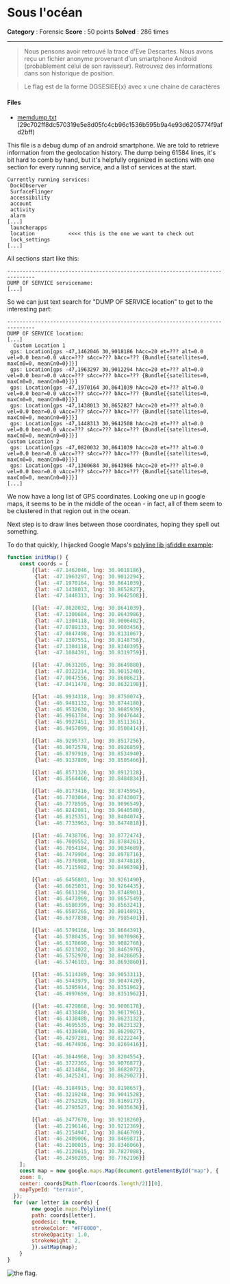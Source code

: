 Sous l'océan
============

**Category** : Forensic
**Score** : 50 points
**Solved** : 286 times

---

>Nous pensons avoir retrouvé la trace d'Eve Descartes. Nous avons reçu un fichier anonyme provenant d'un smartphone Android (probablement celui de son ravisseur). Retrouvez des informations dans son historique de position.

>Le flag est de la forme DGSESIEE{x} avec x une chaine de caractères

#### Files

* [memdump.txt](memdump.txt) (29c702ff8dc570319e5e8d05fc4cb96c1536b595b9a4e93d6205774f9afd2bff)

This file is a debug dump of an android smartphone. We are told to retrieve information from the geolocation history. 
The dump being 61584 lines, it's bit hard to comb by hand, but it's helpfully organized in sections with one section for every running service, and a list of services at the start.

```
Currently running services:
 DockObserver
 SurfaceFlinger
 accessibility
 account
 activity
 alarm
[...]
 launcherapps
 location           <<<< this is the one we want to check out
 lock_settings
[...]
```

All sections start like this:

```
-------------------------------------------------------------------------------
DUMP OF SERVICE servicename:
[...]
```

So we can just text search for "DUMP OF SERVICE location" to get to the interesting part: 

```
-------------------------------------------------------------------------------
DUMP OF SERVICE location:
[...]
  Custom Location 1
 gps: Location[gps -47,1462046 30,9018186 hAcc=20 et=??? alt=0.0 vel=0.0 bear=0.0 vAcc=??? sAcc=??? bAcc=??? {Bundle[{satellites=0, maxCn0=0, meanCn0=0}]}]
 gps: Location[gps -47,1963297 30,9012294 hAcc=20 et=??? alt=0.0 vel=0.0 bear=0.0 vAcc=??? sAcc=??? bAcc=??? {Bundle[{satellites=0, maxCn0=0, meanCn0=0}]}]
 gps: Location[gps -47,1970164 30,8641039 hAcc=20 et=??? alt=0.0 vel=0.0 bear=0.0 vAcc=??? sAcc=??? bAcc=??? {Bundle[{satellites=0, maxCn0=0, meanCn0=0}]}]
 gps: Location[gps -47,1438013 30,8652827 hAcc=20 et=??? alt=0.0 vel=0.0 bear=0.0 vAcc=??? sAcc=??? bAcc=??? {Bundle[{satellites=0, maxCn0=0, meanCn0=0}]}]
 gps: Location[gps -47,1448313 30,9642508 hAcc=20 et=??? alt=0.0 vel=0.0 bear=0.0 vAcc=??? sAcc=??? bAcc=??? {Bundle[{satellites=0, maxCn0=0, meanCn0=0}]}]
Custom Location 2
 gps: Location[gps -47,0820032 30,8641039 hAcc=20 et=??? alt=0.0 vel=0.0 bear=0.0 vAcc=??? sAcc=??? bAcc=??? {Bundle[{satellites=0, maxCn0=0, meanCn0=0}]}]
 gps: Location[gps -47,1300684 30,8643986 hAcc=20 et=??? alt=0.0 vel=0.0 bear=0.0 vAcc=??? sAcc=??? bAcc=??? {Bundle[{satellites=0, maxCn0=0, meanCn0=0}]}]
[...]
```

We now have a long list of GPS coordinates. Looking one up in google maps, it seems to be in the middle of the ocean - in fact, all of them seem to be clustered in that region out in the ocean.

Next step is to draw lines between those coordinates, hoping they spell out something.

To do that quickly, I hijacked Google Maps's [polyline lib jsfiddle example](https://developers.google.com/maps/documentation/javascript/examples/polyline-simple):

```js
function initMap() {
	const coords = [
		[{lat: -47.1462046, lng: 30.9018186},
		 {lat: -47.1963297, lng: 30.9012294},
		 {lat: -47.1970164, lng: 30.8641039},
		 {lat: -47.1438013, lng: 30.8652827},
		 {lat: -47.1448313, lng: 30.9642508}],

		[{lat: -47.0820032, lng: 30.8641039},
		 {lat: -47.1300684, lng: 30.8643986},
		 {lat: -47.1304118, lng: 30.9006402},
		 {lat: -47.0789133, lng: 30.9003456},
		 {lat: -47.0847498, lng: 30.8131067},
		 {lat: -47.1307551, lng: 30.8148758},
		 {lat: -47.1304118, lng: 30.8340395},
		 {lat: -47.1084391, lng: 30.8319759}],

		[{lat: -47.0631205, lng: 30.8649880},
		 {lat: -47.0322214, lng: 30.9015240},
		 {lat: -47.0047556, lng: 30.8608621},
		 {lat: -47.0411478, lng: 30.8632198}],

		[{lat: -46.9934318, lng: 30.8750074},
		 {lat: -46.9481132, lng: 30.8744180},
		 {lat: -46.9532630, lng: 30.9085939},
		 {lat: -46.9961784, lng: 30.9047644},
		 {lat: -46.9927451, lng: 30.8511361},
		 {lat: -46.9457099, lng: 30.8508414}],

		[{lat: -46.9295737, lng: 30.8517256},
		 {lat: -46.9072578, lng: 30.8926859},
		 {lat: -46.8797919, lng: 30.8534940},
		 {lat: -46.9137809, lng: 30.8505466}],

		[{lat: -46.8571326, lng: 30.8912128},
		 {lat: -46.8564460, lng: 30.8484834}],

		[{lat: -46.8173416, lng: 30.8745954},
		 {lat: -46.7703064, lng: 30.8743007},
		 {lat: -46.7778595, lng: 30.9096549},
		 {lat: -46.8242081, lng: 30.9040580},
		 {lat: -46.8125351, lng: 30.8404074},
		 {lat: -46.7733963, lng: 30.8474818}],

		[{lat: -46.7438706, lng: 30.8772474},
		 {lat: -46.7009552, lng: 30.8784261},
		 {lat: -46.7054184, lng: 30.9034689},
		 {lat: -46.7479904, lng: 30.8978716},
		 {lat: -46.7376908, lng: 30.8474818},
		 {lat: -46.7115982, lng: 30.8498398}],

		[{lat: -46.6456803, lng: 30.9261490},
		 {lat: -46.6625031, lng: 30.9264435},
		 {lat: -46.6611298, lng: 30.8748901},
		 {lat: -46.6473969, lng: 30.8657549},
		 {lat: -46.6580399, lng: 30.8563241},
		 {lat: -46.6587265, lng: 30.8014891},
		 {lat: -46.6377838, lng: 30.7985401}],

		[{lat: -46.5794168, lng: 30.8664391},
		 {lat: -46.5780435, lng: 30.9070986},
		 {lat: -46.6178690, lng: 30.9082768},
		 {lat: -46.6213022, lng: 30.8463976},
		 {lat: -46.5752970, lng: 30.8428605},
		 {lat: -46.5746103, lng: 30.8693860}],

		[{lat: -46.5114389, lng: 30.9053311},
		 {lat: -46.5443979, lng: 30.9047420},
		 {lat: -46.5395914, lng: 30.8351962},
		 {lat: -46.4997659, lng: 30.8351962}],

		[{lat: -46.4729868, lng: 30.9006178},
		 {lat: -46.4338480, lng: 30.9017961},
		 {lat: -46.4338480, lng: 30.8623132},
		 {lat: -46.4695535, lng: 30.8623132},
		 {lat: -46.4338480, lng: 30.8629027},
		 {lat: -46.4297281, lng: 30.8222244},
		 {lat: -46.4674936, lng: 30.8269416}],

		[{lat: -46.3644968, lng: 30.8204554},
		 {lat: -46.3727365, lng: 30.9076877},
		 {lat: -46.4214884, lng: 30.8682072},
		 {lat: -46.3425241, lng: 30.8629027}],

		[{lat: -46.3184915, lng: 30.8198657},
		 {lat: -46.3219248, lng: 30.9041528},
		 {lat: -46.2752329, lng: 30.8169173},
		 {lat: -46.2793527, lng: 30.9035636}],

		[{lat: -46.2477670, lng: 30.9218260},
		 {lat: -46.2196146, lng: 30.9212369},
		 {lat: -46.2154947, lng: 30.8646709},
		 {lat: -46.2409006, lng: 30.8469871},
		 {lat: -46.2100015, lng: 30.8346066},
		 {lat: -46.2120615, lng: 30.7827088},
		 {lat: -46.2450205, lng: 30.7762196}]
	];
	const map = new google.maps.Map(document.getElementById("map"), {
    zoom: 8,
    center: coords[Math.floor(coords.length/2)][0],
    mapTypeId: "terrain",
  });
  for (var letter in coords) {
		new google.maps.Polyline({
    	path: coords[letter],
    	geodesic: true,
    	strokeColor: "#FF0000",
    	strokeOpacity: 1.0,
    	strokeWeight: 2,
		}).setMap(map);
	}
}
```

![the flag.](flag.png)
